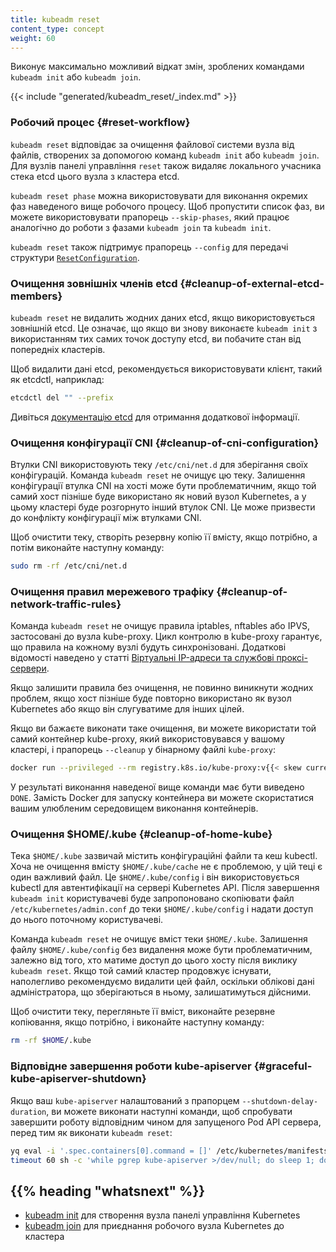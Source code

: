 ```yaml
---
title: kubeadm reset
content_type: concept
weight: 60
---
```


<!-- overview -->

Виконує максимально можливий відкат змін, зроблених командами `kubeadm init` або `kubeadm join`.

<!-- body -->

{{< include "generated/kubeadm_reset/_index.md" >}}

### Робочий процес {#reset-workflow}

`kubeadm reset` відповідає за очищення файлової системи вузла від файлів, створених за допомогою команд `kubeadm init` або `kubeadm join`. Для вузлів панелі управління `reset` також видаляє локального учасника стека etcd цього вузла з кластера etcd.

`kubeadm reset phase` можна використовувати для виконання окремих фаз наведеного вище робочого процесу. Щоб пропустити список фаз, ви можете використовувати прапорець `--skip-phases`, який працює аналогічно до роботи з фазами `kubeadm join` та `kubeadm init`.

`kubeadm reset` також підтримує прапорець `--config` для передачі структури [`ResetConfiguration`](/docs/reference/config-api/kubeadm-config.v1beta4/).

### Очищення зовнішніх членів etcd {#cleanup-of-external-etcd-members}

`kubeadm reset` не видалить жодних даних etcd, якщо використовується зовнішній etcd. Це означає, що якщо ви знову виконаєте `kubeadm init` з використанням тих самих точок доступу etcd, ви побачите стан від попередніх кластерів.

Щоб видалити дані etcd, рекомендується використовувати клієнт, такий як etcdctl, наприклад:

```bash
etcdctl del "" --prefix
```

Дивіться [документацію etcd](https://github.com/coreos/etcd/tree/master/etcdctl) для отримання додаткової інформації.

### Очищення конфігурації CNI {#cleanup-of-cni-configuration}

Втулки CNI використовують теку `/etc/cni/net.d` для зберігання своїх конфігурацій. Команда `kubeadm reset` не очищує цю теку. Залишення конфігурації втулка CNI на хості може бути проблематичним, якщо той самий хост пізніше буде використано як новий вузол Kubernetes, а у цьому кластері буде розгорнуто інший втулок CNI. Це може призвести до конфлікту конфігурації між втулками CNI.

Щоб очистити теку, створіть резервну копію її вмісту, якщо потрібно, а потім виконайте наступну команду:

```bash
sudo rm -rf /etc/cni/net.d
```

### Очищення правил мережевого трафіку {#cleanup-of-network-traffic-rules}

Команда `kubeadm reset` не очищує правила iptables, nftables або IPVS, застосовані до вузла kube-proxy. Цикл контролю в kube-proxy гарантує, що правила на кожному вузлі будуть синхронізовані. Додаткові відомості наведено у статті [Віртуальні IP-адреси та службові проксі-сервери](/docs/reference/networking/virtual-ips/).

Якщо залишити правила без очищення, не повинно виникнути жодних проблем, якщо хост пізніше буде повторно використано як вузол Kubernetes або якщо він слугуватиме для інших цілей.

Якщо ви бажаєте виконати таке очищення, ви можете використати той самий контейнер kube-proxy, який використовувався у вашому кластері, і прапорець `--cleanup` у бінарному файлі `kube-proxy`:

```bash
docker run --privileged --rm registry.k8s.io/kube-proxy:v{{< skew currentPatchVersion >}} sh -c "kube-proxy --cleanup && echo DONE"
```

У результаті виконання наведеної вище команди має бути виведено `DONE`. Замість Docker для запуску контейнера ви можете скористатися вашим улюбленим середовищем виконання контейнерів.

### Очищення $HOME/.kube {#cleanup-of-home-kube}

Тека `$HOME/.kube` зазвичай містить конфігураційні файли та кеш kubectl. Хоча не очищення вмісту `$HOME/.kube/cache` не є проблемою, у цій теці є один важливий файл. Це `$HOME/.kube/config` і він використовується kubectl для автентифікації на сервері Kubernetes API. Після завершення `kubeadm init` користувачеві буде запропоновано скопіювати файл `/etc/kubernetes/admin.conf` до теки `$HOME/.kube/config` і надати доступ до нього поточному користувачеві.

Команда `kubeadm reset` не очищує вміст теки `$HOME/.kube`. Залишення файлу `$HOME/.kube/config` без видалення може бути проблематичним, залежно від того, хто матиме доступ до цього хосту після виклику `kubeadm reset`. Якщо той самий кластер продовжує існувати, наполегливо рекомендуємо видалити цей файл, оскільки облікові дані адміністратора, що зберігаються в ньому, залишатимуться дійсними.

Щоб очистити теку, перегляньте її вміст, виконайте резервне копіювання, якщо потрібно, і виконайте наступну команду:

```bash
rm -rf $HOME/.kube
```

### Відповідне завершення роботи kube-apiserver {#graceful-kube-apiserver-shutdown}

Якщо ваш `kube-apiserver` налаштований з прапорцем `--shutdown-delay-duration`, ви можете виконати наступні команди, щоб спробувати завершити роботу відповідним чином для запущеного Pod API сервера, перед тим як виконати `kubeadm reset`:

```bash
yq eval -i '.spec.containers[0].command = []' /etc/kubernetes/manifests/kube-apiserver.yaml
timeout 60 sh -c 'while pgrep kube-apiserver >/dev/null; do sleep 1; done' || true
```

## {{% heading "whatsnext" %}}

* [kubeadm init](/uk/docs/reference/setup-tools/kubeadm/kubeadm-init/) для створення вузла панелі управління Kubernetes
* [kubeadm join](/uk/docs/reference/setup-tools/kubeadm/kubeadm-join/) для приєднання робочого вузла Kubernetes до кластера
